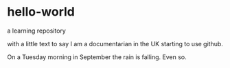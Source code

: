 # hello-world
a learning repository

with a little text to say I am a documentarian in the UK starting to use github.

On a Tuesday morning in September the rain is falling. Even so.
